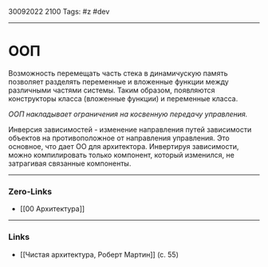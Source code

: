 30092022 2100
Tags: #z #dev

---
# ООП

Возможность перемещать часть стека в динамичускую память позволяет разделять переменные и вложенные функции между различными частями системы. Таким образом, появляются конструкторы класса (вложенные функции) и переменные класса.

*ООП накладывает ограничения на косвенную передачу управления.*

Инверсия зависимостей - изменение направления путей зависимости объектов на противоположное от направления управления. Это основное, что дает ОО для архитектора. Инвертируя зависимости, можно компилировать только компонент, который изменился, не затрагивая связанные компоненты.

---
### Zero-Links
- [[00 Архитектура]]

---
### Links
- [[Чистая архитектура, Роберт Мартин]] (с. 55)